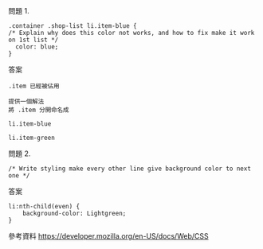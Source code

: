 
問題 1.
```
.container .shop-list li.item-blue {				
/* Explain why does this color not works, and how to fix make it work on 1st list */				
  color: blue;
}

```

答案
```
.item 已經被佔用

提供一個解法
將 .item 分開命名成

li.item-blue

li.item-green

```

問題 2.
```
/* Write styling make every other line give background color to next one */

```

答案
```
li:nth-child(even) { 
    background-color: Lightgreen; 
} 
```

參考資料
https://developer.mozilla.org/en-US/docs/Web/CSS